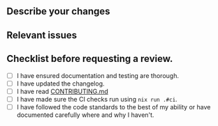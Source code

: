 ## Describe your changes

## Relevant issues

## Checklist before requesting a review.

- [ ] I have ensured documentation and testing are thorough.
- [ ] I have updated the changelog.
- [ ] I have read [CONTRIBUTING.md](../CONTRIBUTING.md)
- [ ] I have made sure the CI checks run using `nix run .#ci`.
- [ ] I have followed the code standards to the best of my ability or have documented carefully where and why I haven't.
